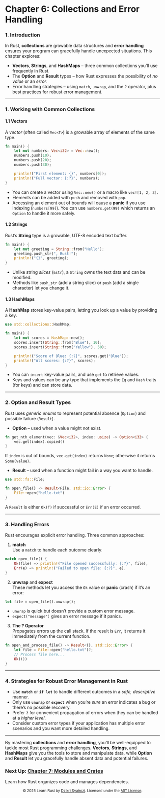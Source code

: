 # Chapter 6: Collections and Error Handling

### 1. Introduction

In Rust, **collections** are growable data structures and **error handling** ensures your program can gracefully handle unexpected situations. This chapter explores:

- **Vectors**, **Strings**, and **HashMaps** – three common collections you’ll use frequently in Rust.
- The **Option** and **Result** types – how Rust expresses the possibility of *no value* or an *error*.
- Error handling strategies – using `match`, `unwrap`, and the `?` operator, plus best practices for robust error management.

---

### 1. Working with Common Collections

#### 1.1 Vectors

A *vector* (often called `Vec<T>`) is a growable array of elements of the same type.

```rust
fn main() {
    let mut numbers: Vec<i32> = Vec::new();
    numbers.push(10);
    numbers.push(20);
    numbers.push(30);

    println!("First element: {}", numbers[0]);
    println!("Full vector: {:?}", numbers);
}
```

- You can create a vector using `Vec::new()` or a macro like `vec![1, 2, 3]`.
- Elements can be added with `push` and removed with `pop`.
- Accessing an element out of bounds will cause a **panic** if you use indexing (`numbers[99]`). You can use `numbers.get(99)` which returns an `Option` to handle it more safely.

#### 1.2 Strings

Rust’s **String** type is a growable, UTF-8 encoded text buffer.

```rust
fn main() {
    let mut greeting = String::from("Hello");
    greeting.push_str(", Rust!");
    println!("{}", greeting);
}
```

- Unlike string *slices* (`&str`), a `String` owns the text data and can be modified.
- Methods like `push_str` (add a string slice) or `push` (add a single character) let you change it.

#### 1.3 HashMaps

A **HashMap** stores key-value pairs, letting you look up a value by providing a key.

```rust
use std::collections::HashMap;

fn main() {
    let mut scores = HashMap::new();
    scores.insert(String::from("Blue"), 10);
    scores.insert(String::from("Yellow"), 50);

    println!("Score of Blue: {:?}", scores.get("Blue"));
    println!("All scores: {:?}", scores);
}
```

- You can `insert` key-value pairs, and use `get` to retrieve values.
- Keys and values can be any type that implements the `Eq` and `Hash` traits (for keys) and can store data.

---

### 2. Option and Result Types

Rust uses *generic enums* to represent potential absence (`Option`) and possible failure (`Result`).

- **Option** – used when a value might not exist.
  
```rust
fn get_nth_element(vec: &Vec<i32>, index: usize) -> Option<i32> {
    vec.get(index).copied()
}
```

If `index` is out of bounds, `vec.get(index)` returns `None`; otherwise it returns `Some(value)`.

- **Result** – used when a function might fail in a way you want to handle.
  
```rust
use std::fs::File;

fn open_file() -> Result<File, std::io::Error> {
    File::open("hello.txt")
}
```

A `Result` is either `Ok(T)` if successful or `Err(E)` if an error occurred.

---

### 3. Handling Errors

Rust encourages explicit error handling. Three common approaches:

1. **match**  
   Use a `match` to handle each outcome clearly:

```rust
match open_file() {
    Ok(file) => println!("File opened successfully: {:?}", file),
    Err(e) => println!("Failed to open file: {:?}", e),
}
```

2. **unwrap** and **expect**  
   These methods let you access the `Ok` value or **panic** (crash) if it’s an error:

```rust
let file = open_file().unwrap();
```

- `unwrap` is quick but doesn’t provide a custom error message.
- `expect("message")` gives an error message if it panics.

3. **The ? Operator**  
   Propagates errors up the call stack. If the result is `Err`, it returns it immediately from the current function.

```rust
fn open_and_process_file() -> Result<(), std::io::Error> {
    let file = File::open("hello.txt")?;
    // Process file here...
    Ok(())
}
```

---

### 4. Strategies for Robust Error Management in Rust

- Use **`match`** or **`if let`** to handle different outcomes in a *safe, descriptive* manner.
- Only use **`unwrap`** or **`expect`** when you’re *sure* an error indicates a bug or there’s no possible recovery.
- Prefer **`?`** for convenient propagation of errors when they can be handled at a *higher level*.
- Consider custom error types if your application has multiple error scenarios and you want more detailed handling.

---

By mastering **collections** and **error handling**, you’ll be well-equipped to tackle most Rust programming challenges. **Vectors**, **Strings**, and **HashMaps** give you the tools to store and manipulate data, while **Option** and **Result** let you gracefully handle absent data and potential failures.

### Next Up: [Chapter 7: Modules and Crates](../07-modules-and-crates/README.md)
Learn how Rust organizes code and manages dependencies.

<p align="center"> <sub>© 2025 Learn Rust by <a href="https://github.com/dzikrisyairozi">Dzikri Syairozi</a>. Licensed under the <a href="../LICENSE">MIT License</a>.</sub> </p>



